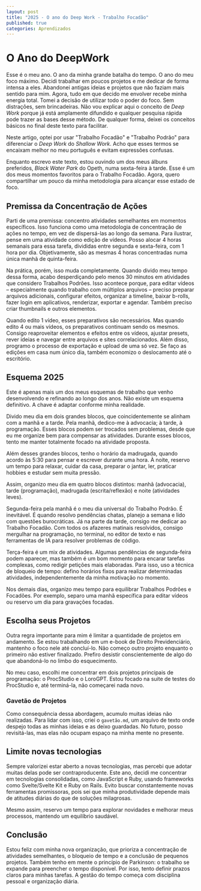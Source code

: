 ```yaml
---
layout: post
title: "2025 - O ano do Deep Work - Trabalho Focadão"
published: true
categories: Aprendizados
---
```


# O Ano do DeepWork

Esse é o meu ano. O ano da minha grande batalha do tempo. O ano do meu foco máximo. Decidi trabalhar em poucos projetos e me dedicar de forma intensa a eles. Abandonei antigas ideias e projetos que não faziam mais sentido para mim. Agora, tudo em que decido me envolver recebe minha energia total. Tomei a decisão de utilizar todo o poder do foco. Sem distrações, sem brincadeiras. Não vou explicar aqui o conceito de *Deep Work* porque já está amplamente difundido e qualquer pesquisa rápida pode trazer as bases desse método. De qualquer forma, deixei os conceitos básicos no final deste texto para facilitar.

Neste artigo, optei por usar "Trabalho Focadão" e "Trabalho Podrão" para diferenciar o *Deep Work* do *Shallow Work*. Acho que esses termos se encaixam melhor no meu português e evitam expressões confusas.

Enquanto escrevo este texto, estou ouvindo um dos meus álbuns preferidos, *Black Water Park* do Opeth, numa sexta-feira à tarde. Esse é um dos meus momentos favoritos para o Trabalho Focadão. Agora, quero compartilhar um pouco da minha metodologia para alcançar esse estado de foco.

## Premissa da Concentração de Ações

Parti de uma premissa: concentro atividades semelhantes em momentos específicos. Isso funciona como uma metodologia de concentração de ações no tempo, em vez de dispersá-las ao longo da semana. Para ilustrar, pense em uma atividade como edição de vídeos. Posso alocar 4 horas semanais para essa tarefa, divididas entre segunda e sexta-feira, com 1 hora por dia. Objetivamente, são as mesmas 4 horas concentradas numa única manhã de quinta-feira.

Na prática, porém, isso muda completamente. Quando divido meu tempo dessa forma, acabo desperdiçando pelo menos 30 minutos em atividades que considero Trabalhos Podrões. Isso acontece porque, para editar vídeos – especialmente quando trabalho com múltiplos arquivos – preciso preparar arquivos adicionais, configurar efeitos, organizar a timeline, baixar b-rolls, fazer login em aplicativos, renderizar, exportar e agendar. Também preciso criar thumbnails e outros elementos.

Quando edito 1 vídeo, esses preparativos são necessários. Mas quando edito 4 ou mais vídeos, os preparativos continuam sendo os mesmos. Consigo reaproveitar elementos e efeitos entre os vídeos, ajustar presets, rever ideias e navegar entre arquivos e sites correlacionados. Além disso, programo o processo de exportação e upload de uma só vez. Se faço as edições em casa num único dia, também economizo o deslocamento até o escritório.

## Esquema 2025

Este é apenas mais um dos meus esquemas de trabalho que venho desenvolvendo e refinando ao longo dos anos. Não existe um esquema definitivo. A chave é adaptar conforme minha realidade.

Divido meu dia em dois grandes blocos, que coincidentemente se alinham com a manhã e a tarde. Pela manhã, dedico-me à advocacia; à tarde, à programação. Esses blocos podem ser trocados sem problemas, desde que eu me organize bem para compensar as atividades. Durante esses blocos, tento me manter totalmente focado na atividade proposta.

Além desses grandes blocos, tenho o horário da madrugada, quando acordo às 5:30 para pensar e escrever durante uma hora. À noite, reservo um tempo para relaxar, cuidar da casa, preparar o jantar, ler, praticar hobbies e estudar sem muita pressão.

Assim, organizo meu dia em quatro blocos distintos: manhã (advocacia), tarde (programação), madrugada (escrita/reflexão) e noite (atividades leves).

Segunda-feira pela manhã é o meu dia universal do Trabalho Podrão. É inevitável. É quando resolvo pendências chatas, planejo a semana e lido com questões burocráticas. Já na parte da tarde, consigo me dedicar ao Trabalho Focadão. Com todos os afazeres matinais resolvidos, consigo mergulhar na programação, no terminal, no editor de texto e nas ferramentas de IA para resolver problemas de código.

Terça-feira é um mix de atividades. Algumas pendências de segunda-feira podem aparecer, mas também é um bom momento para encarar tarefas complexas, como redigir petições mais elaboradas. Para isso, uso a técnica de bloqueio de tempo: defino horários fixos para realizar determinadas atividades, independentemente da minha motivação no momento.

Nos demais dias, organizo meu tempo para equilibrar Trabalhos Podrões e Focadões. Por exemplo, separo uma manhã específica para editar vídeos ou reservo um dia para gravações focadas.

## Escolha seus Projetos

Outra regra importante para mim é limitar a quantidade de projetos em andamento. Se estou trabalhando em um e-book de Direito Previdenciário, mantenho o foco nele até concluí-lo. Não começo outro projeto enquanto o primeiro não estiver finalizado. Prefiro desistir conscientemente de algo do que abandoná-lo no limbo do esquecimento.

No meu caso, escolhi me concentrar em dois projetos principais de programação: o ProcStudio e o LoroGPT. Estou focado na suite de testes do ProcStudio e, até terminá-la, não começarei nada novo.

### Gavetão de Projetos

Como consequência dessa abordagem, acumulo muitas ideias não realizadas. Para lidar com isso, criei o `gavetão.md`, um arquivo de texto onde despejo todas as minhas ideias e as deixo guardadas. No futuro, posso revisitá-las, mas elas não ocupam espaço na minha mente no presente.

## Limite novas tecnologias

Sempre valorizei estar aberto a novas tecnologias, mas percebi que adotar muitas delas pode ser contraproducente. Este ano, decidi me concentrar em tecnologias consolidadas, como JavaScript e Ruby, usando frameworks como Svelte/Svelte Kit e Ruby on Rails. Evito buscar constantemente novas ferramentas promissoras, pois sei que minha produtividade depende mais de atitudes diárias do que de soluções milagrosas.

Mesmo assim, reservo um tempo para explorar novidades e melhorar meus processos, mantendo um equilíbrio saudável.

## Conclusão

Estou feliz com minha nova organização, que prioriza a concentração de atividades semelhantes, o bloqueio de tempo e a conclusão de pequenos projetos. Também tenho em mente o princípio de Parkinson: o trabalho se expande para preencher o tempo disponível. Por isso, tento definir prazos claros para minhas tarefas. A gestão do tempo começa com disciplina pessoal e organização diária.